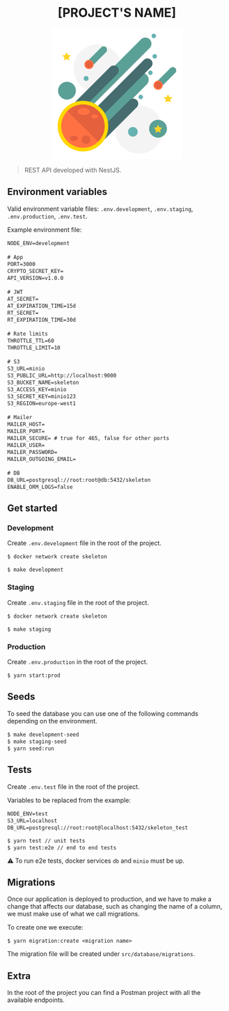 <h1 align='center'>[PROJECT'S NAME]</h1>

<p align='center'>
  <img alt="logo" src="src/assets/client/images/logo.svg" width="300">
</p>

> REST API developed with NestJS.

## Environment variables

Valid environment variable files: `.env.development`, `.env.staging`, `.env.production`, `.env.test`.

Example environment file:

```dotenv
NODE_ENV=development

# App
PORT=3000
CRYPTO_SECRET_KEY=
API_VERSION=v1.0.0

# JWT
AT_SECRET=
AT_EXPIRATION_TIME=15d
RT_SECRET=
RT_EXPIRATION_TIME=30d

# Rate limits
THROTTLE_TTL=60
THROTTLE_LIMIT=10

# S3
S3_URL=minio
S3_PUBLIC_URL=http://localhost:9000
S3_BUCKET_NAME=skeleton
S3_ACCESS_KEY=minio
S3_SECRET_KEY=minio123
S3_REGION=europe-west1

# Mailer
MAILER_HOST=
MAILER_PORT=
MAILER_SECURE= # true for 465, false for other ports
MAILER_USER=
MAILER_PASSWORD=
MAILER_OUTGOING_EMAIL=

# DB
DB_URL=postgresql://root:root@db:5432/skeleton
ENABLE_ORM_LOGS=false
```

## Get started

### Development

Create `.env.development` file in the root of the project.

```shell
$ docker network create skeleton
```

```shell
$ make development
```

### Staging

Create `.env.staging` file in the root of the project.

```shell
$ docker network create skeleton
```

```shell
$ make staging
```

### Production

Create `.env.production` in the root of the project.

```shell
$ yarn start:prod
```

## Seeds

To seed the database you can use one of the following commands depending on the environment.

```shell
$ make development-seed
$ make staging-seed
$ yarn seed:run
```

## Tests

Create `.env.test` file in the root of the project. 

Variables to be replaced from the example:

```dotenv
NODE_ENV=test
S3_URL=localhost
DB_URL=postgresql://root:root@localhost:5432/skeleton_test
```

```shell
$ yarn test // unit tests
$ yarn test:e2e // end to end tests
```

⚠️ To run e2e tests, docker services `db` and `minio` must be up.

## Migrations

Once our application is deployed to production, and we have to make a change that affects our database, such as changing the name of a column, we must make use of what we call migrations.

To create one we execute:

```shell
$ yarn migration:create <migration name>
```

The migration file will be created under `src/database/migrations`.

## Extra

 In the root of the project you can find a Postman project with all the available endpoints.
